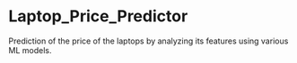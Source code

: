 # Laptop_Price_Predictor
Prediction of the price of the laptops by analyzing its features using various ML models.
